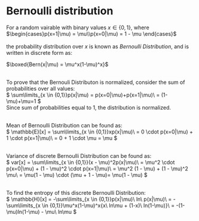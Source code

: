 # Bernoulli distribution

For a random vairable with binary values $x \in \{0,1\}$, where
$\begin{cases}p(x=1|\mu) = \mu\\p(x=0|\mu) = 1 - \mu \end{cases}$<br><br>
the probability distribution over $x$ is known as $Bernoulli\ Distribution$, and is written in discrete form  as:<br>

$\boxed{Bern(x|\mu) = \mu^x(1-\mu)^x}$<br><br>

To prove that the Bernouli Distributon is normalized, consider the sum of probabilities over all values:<br>
$
\sum\limits_{x \in \{0,1\}}p(x|\mu)
= p(x=0|\mu)+p(x=1|\mu)\\
= (1-\mu)+\mu=1
$<br>
Since sum of probabilities equal to $1$, the distribution is normalized.<br><br>

Mean of Bernoulli Distribution can be found as:<br>
$
\mathbb{E}[x] = \sum\limits_{x \in \{0,1\}}xp(x|\mu)\\
= 0 \cdot p(x=0|\mu) + 1 \cdot p(x=1|\mu)\\
= 0 + 1 \cdot \mu = \mu
$<br><br>

Variance of discrete Bernoulli Distribution can be found as:<br>
$
var[x] = \sum\limits_{x \in \{0,1\}}(x - \mu)^2p(x|\mu)\\
= \mu^2 \cdot p(x=0|\mu) + (1 - \mu)^2 \cdot p(x=1|\mu)\\
= \mu^2 (1 - \mu) + (1 - \mu)^2 \mu\\
= \mu(1 - \mu) \cdot (\mu + 1 - \mu)= \mu(1 - \mu)
$<br><br>

To find the entropy of this discrete Bernoulli Distribution:<br>
$
\mathbb{H}[x] = -\sum\limits_{x \in \{0,1\}}p(x|\mu)\ ln\ p(x|\mu)\\
= -\sum\limits_{x \in \{0,1\}}\mu^x(1-\mu)^x\{x\ ln\mu + (1-x)\ ln(1-\mu)\}\\
= -(1-\mu)ln(1-\mu) - \mu\ ln\mu
$